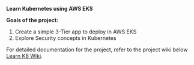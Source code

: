 **Learn Kubernetes using AWS EKS**

**Goals of the project:**

1. Create a simple 3-Tier app to deploy in AWS EKS
2. Explore Security concepts in Kubernetes

For detailed documentation for the project, refer to the project wiki below
[Learn K8 Wiki]([https://pages.github.com/](https://github.com/anonranger/learn-k8/wiki)).
